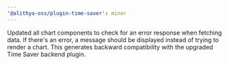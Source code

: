 ```yaml
---
'@alithya-oss/plugin-time-saver': minor
---
```


Updated all chart components to check for an error response when fetching data. If there's an error, a message should be displayed instead of trying to render a chart. This generates backward compatibility with the upgraded Time Saver backend plugin.
